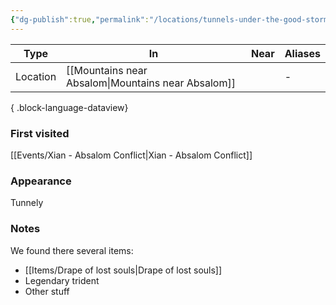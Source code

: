 ```yaml
---
{"dg-publish":true,"permalink":"/locations/tunnels-under-the-good-storm-giant-tribe/","tags":["location"],"dgShowLocalGraph":true,"noteIcon":"location","created":"2024-01-06T14:19:21.224+01:00","updated":"2024-01-10T00:14:26.245+01:00"}
---
```


| Type     | In                         | Near      | Aliases |
| -------- | -------------------------- | --------- | ------- |
| Location | [[Mountains near Absalom\|Mountains near Absalom]] | <ul></ul> | \-      |

{ .block-language-dataview}
### First visited
[[Events/Xian - Absalom Conflict\|Xian - Absalom Conflict]]
### Appearance
Tunnely
### Notes
We found there several items:
- [[Items/Drape of lost souls\|Drape of lost souls]]
- Legendary trident
- Other stuff